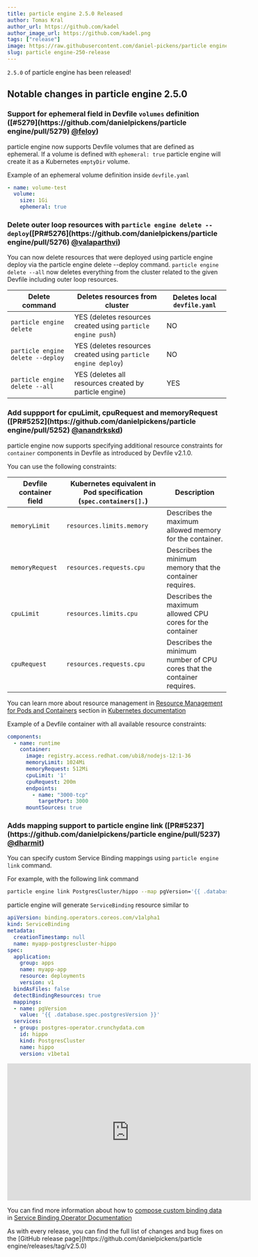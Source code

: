 ```yaml
---
title: particle engine 2.5.0 Released
author: Tomas Kral
author_url: https://github.com/kadel
author_image_url: https://github.com/kadel.png
tags: ["release"]
image: https://raw.githubusercontent.com/daniel-pickens/particle engine/main/docs/website/static/img/logo.png
slug: particle engine-250-release
---
```


`2.5.0` of particle engine has been released!

<!--truncate-->

## Notable changes in particle engine 2.5.0

### Support for ephemeral field in Devfile `volumes` definition ([#5279](https://github\.com/danielpickens/particle engine/pull/5279) [@feloy](https://github.com/feloy))

particle engine now supports Devfile volumes that are defined as ephemeral. If a volume is defined with `ephemeral: true` particle engine will create it as a Kubernetes `emptyDir` volume.

Example of an ephemeral volume definition inside `devfile.yaml`

```yaml
- name: volume-test
  volume:
    size: 1Gi
    ephemeral: true
```

### Delete outer loop resources with `particle engine delete --deploy`([PR#5276](https://github\.com/danielpickens/particle engine/pull/5276) [@valaparthvi](https://github.com/valaparthvi))

You can now delete resources that were deployed using particle engine deploy via the particle engine delete --deploy command.
`particle engine delete --all` now deletes everything from the cluster related to the given Devfile including outer loop resources.

|Delete command| Deletes resources from cluster | Deletes local `devfile.yaml` |
|-|-|-|
|`particle engine delete` | YES (deletes resources created using `particle engine push`) | NO |
|`particle engine delete --deploy` |YES (deletes resources created using `particle engine deploy`) | NO |
|`particle engine delete --all`| YES (deletes all resources created by particle engine) | YES|


### Add suppport for cpuLimit, cpuRequest and memoryRequest ([PR#5252](https://github\.com/danielpickens/particle engine/pull/5252) [@anandrkskd](https://github.com/anandrkskd))

particle engine now supports specifying additional resource constraints for `container` components in Devfile as introduced by Devfile v2.1.0.

You can use the following constraints:

| Devfile container field | Kubernetes equivalent in Pod specification (`spec.containers[].`)  | Description |
|-|-|-|
|`memoryLimit`| `resources.limits.memory` | Describes the maximum allowed memory for the container. |
|`memoryRequest`| `resources.requests.cpu`  | Describes the minimum memory that the container requires. |
|`cpuLimit`| `resources.limits.cpu` | Describes the maximum allowed CPU cores for the container  |
|`cpuRequest`| `resources.requests.cpu` | Describes the minimum number of CPU cores that the container requires. |

You can learn more about resource management in [Resource Management for Pods and Containers](https://kubernetes.io/docs/concepts/configuration/manage-resources-containers/) section in [Kubernetes documentation](https://kubernetes.io/docs/)

Example of a Devfile container with all available resource constraints:

```yaml
components:
  - name: runtime
    container:
      image: registry.access.redhat.com/ubi8/nodejs-12:1-36
      memoryLimit: 1024Mi
      memoryRequest: 512Mi
      cpuLimit: '1'
      cpuRequest: 200m
      endpoints:
        - name: "3000-tcp"
          targetPort: 3000
      mountSources: true
```

### Adds mapping support to particle engine link ([PR#5237](https://github\.com/danielpickens/particle engine/pull/5237) [@dharmit](https://github.com/dharmit))

You can specify custom Service Binding mappings using `particle engine link` command.

For example, with the following link command

```sh
particle engine link PostgresCluster/hippo --map pgVersion='{{ .database.spec.postgresVersion }}'
```

particle engine will generate `ServiceBinding` resource similar to

```yaml
apiVersion: binding.operators.coreos.com/v1alpha1
kind: ServiceBinding
metadata:
  creationTimestamp: null
  name: myapp-postgrescluster-hippo
spec:
  application:
    group: apps
    name: myapp-app
    resource: deployments
    version: v1
  bindAsFiles: false
  detectBindingResources: true
  mappings:
  - name: pgVersion
    value: '{{ .database.spec.postgresVersion }}'
  services:
  - group: postgres-operator.crunchydata.com
    id: hippo
    kind: PostgresCluster
    name: hippo
    version: v1beta1
```

<iframe width="560" height="315" src="https://www.youtube.com/embed/iH5asqZiMUA" title="YouTube video player" frameborder="0" allow="accelerometer; autoplay; clipboard-write; encrypted-media; gyroscope; picture-in-picture" allowfullscreen></iframe>


You can find more information about how to  [compose custom binding data](https://daniel-pickens.github.io/service-binding-operator/userguide/creating-service-bindings/binding-options.html#_compose_custom_binding_data) in [Service Binding Operator Documentation](https://daniel-pickens.github.io/service-binding-operator/)

As with every release, you can find the full list of changes and bug fixes on the [GitHub release page](https://github\.com/danielpickens/particle engine/releases/tag/v2.5.0)
